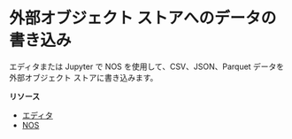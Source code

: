 外部オブジェクト ストアへのデータの書き込み
===========================================

エディタまたは Jupyter で NOS を使用して、CSV、JSON、Parquet データを外部オブジェクト ストアに書き込みます。

**リソース**

-   [エディタ](https://docs.teradata.com/search/all?query=エディタ&content-lang=en-US)
-   [NOS](https://docs.teradata.com/search/all?query=NOS&content-lang=en-US)
